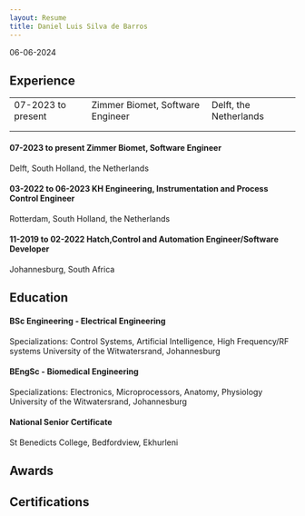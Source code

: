 ```yaml
---
layout: Resume
title: Daniel Luis Silva de Barros
---
```


06-06-2024

## Experience
|   	|   	|   	|
|---	|---	|---	|
| 07-2023 to present  	| Zimmer Biomet, Software Engineer	| Delft, the Netherlands  	|
|   	|   	|   	|
|   	|   	|   	|
#### 07-2023 to present   Zimmer Biomet, Software Engineer
Delft, South Holland, the Netherlands
#### 03-2022 to 06-2023 KH Engineering, Instrumentation and Process Control Engineer
Rotterdam, South Holland, the Netherlands
#### 11-2019 to 02-2022 Hatch,Control and Automation Engineer/Software Developer
Johannesburg, South Africa
## Education
#### BSc Engineering - Electrical Engineering
Specializations: Control Systems, Artificial Intelligence, High Frequency/RF systems
University of the Witwatersrand, Johannesburg
#### BEngSc - Biomedical Engineering
Specializations: Electronics, Microprocessors, Anatomy, Physiology
University of the Witwatersrand, Johannesburg

#### National Senior Certificate
St Benedicts College, Bedfordview, Ekhurleni

## Awards

## Certifications